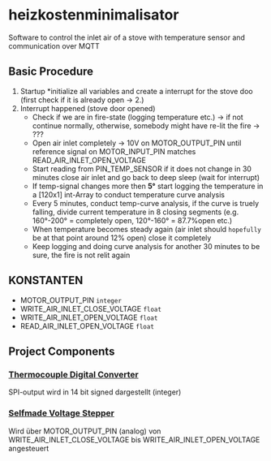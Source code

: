# heizkostenminimalisator
Software to control the inlet air of a stove with temperature sensor and communication over MQTT

## Basic Procedure
1. Startup
		*initialize all variables and create a interrupt for the stove doo (first check if it is already open -> 2.)
2. Interrupt happened (stove door opened)
	* Check if we are in fire-state (logging temperature etc.) -> if not continue normally, otherwise, somebody might have re-lit the fire -> ???
	* Open air inlet completely -> 10V on MOTOR_OUTPUT_PIN until reference signal on MOTOR_INPUT_PIN matches READ_AIR_INLET_OPEN_VOLTAGE
	* Start reading from PIN_TEMP_SENSOR if it does not change in 30 minutes close air inlet and go back to deep sleep (wait for interrupt)
	* If temp-signal changes more then **5°** start logging the temperature in a [120x1] int-Array to conduct temperature curve analysis
	* Every 5 minutes, conduct temp-curve analysis, if the curve is truely falling, divide current temperature in 8 closing segments (e.g. 160°-200° = completely open, 120°-160° = 87.7%open etc.)
	* When temperature becomes steady again (air inlet should `hopefully` be at that point around 12% open) close it completely
	* Keep logging and doing curve analysis for another 30 minutes to be sure, the fire is not relit again 
  
## KONSTANTEN
- MOTOR_OUTPUT_PIN `integer`
- WRITE_AIR_INLET_CLOSE_VOLTAGE `float`
- WRITE_AIR_INLET_OPEN_VOLTAGE `float`
- READ_AIR_INLET_OPEN_VOLTAGE `float`


  
## Project Components
### [Thermocouple Digital Converter](https://cdn-shop.adafruit.com/datasheets/MAX31855.pdf)
SPI-output wird in 14 bit signed dargestellt (integer)
### [Selfmade Voltage Stepper](https://www.falstad.com/circuit/circuitjs.html?ctz=CQAgjCAMB0l3BWEBmAHAJmgdgGzoRmACzICcpkORIC6NNkNApgLRhgBQA5iEXCOlSpe-ZOkYSOAJwF9wORn0ZgFUBpA4BjEctVKBQtTHiRkETKRwJSgrAixEEkIjlRJjkTgCUQl+Yyp-NTonRmRodzVOABNfHCD0ORVGOmimADMAQwBXABsAF2kdIKJUFMSokw4Ad14ygQr9QWENPlIaGyDXYWTwKGh4thhkIhUcCmRrVGIcc3CIDR4qZU7lhupJHzWwQRBtnaMRcDoJfoQa4t7rOjBcKG49wzEQOzpnyVrruI6bog2Lr5+brfDQyYFAp4ndRFYG9cHxFLwDg+V7fMqMPynOSRCQRB7A5qPYTIZAI+5gwx+VGY8BI2Kw1QEyDCVIZHIFDj0wziYQEhDxVlZPKFCkswx8slgKoAewEEECikg5Fp-TgYH5+GCcpQHDQKBAADEIJEpYw2CAACLZfIATwAOgBnADCNs0uSYHCAA)

Wird über MOTOR_OUTPUT_PIN (analog) von WRITE_AIR_INLET_CLOSE_VOLTAGE bis WRITE_AIR_INLET_OPEN_VOLTAGE angesteuert

